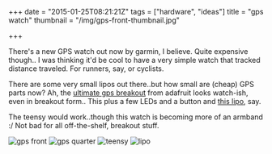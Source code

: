 +++
date = "2015-01-25T08:21:21Z"
tags = ["hardware", "ideas"]
title = "gps watch"
thumbnail = "/img/gps-front-thumbnail.jpg"

+++

There's a new GPS watch out now by garmin, I believe.
Quite expensive though..
I was thinking it'd be cool to have a very simple watch that tracked distance traveled.
For runners, say, or cyclists.

<!--more-->

There are some very small lipos out there..but how small are (cheap) GPS parts now?
Ah, the [ultimate gps breakout](http://www.adafruit.com/products/746) from adafruit looks watch-ish,
even in breakout form..
This plus a few LEDs and a button
and [this lipo](http://www.adafruit.com/products/1578), say.

The teensy would work..though this watch is becoming more of an armband :/
Not bad for all off-the-shelf, breakout stuff.

![gps front](/img/gps-front.jpg)
![gps quarter](/img/gps-quarter.jpg)
![teensy](/img/teensy.jpg)
![lipo](/img/lipo.jpg)
